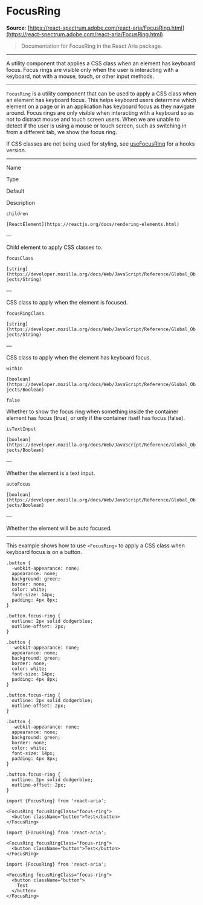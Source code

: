 # FocusRing

**Source**: [https://react-spectrum.adobe.com/react-aria/FocusRing.html](https://react-spectrum.adobe.com/react-aria/FocusRing.html)

> Documentation for FocusRing in the React Aria package.

---

A utility component that applies a CSS class when an element has keyboard focus. Focus rings are visible only when the user is interacting with a keyboard, not with a mouse, touch, or other input methods.

* * *

`FocusRing` is a utility component that can be used to apply a CSS class when an element has keyboard focus. This helps keyboard users determine which element on a page or in an application has keyboard focus as they navigate around. Focus rings are only visible when interacting with a keyboard so as not to distract mouse and touch screen users. When we are unable to detect if the user is using a mouse or touch screen, such as switching in from a different tab, we show the focus ring.

If CSS classes are not being used for styling, see [useFocusRing](https://react-spectrum.adobe.com/react-aria/useFocusRing.html) for a hooks version.

* * *

Name

Type

Default

Description

`children`

`[ReactElement](https://reactjs.org/docs/rendering-elements.html)`

—

Child element to apply CSS classes to.

`focusClass`

`[string](https://developer.mozilla.org/docs/Web/JavaScript/Reference/Global_Objects/String)`

—

CSS class to apply when the element is focused.

`focusRingClass`

`[string](https://developer.mozilla.org/docs/Web/JavaScript/Reference/Global_Objects/String)`

—

CSS class to apply when the element has keyboard focus.

`within`

`[boolean](https://developer.mozilla.org/docs/Web/JavaScript/Reference/Global_Objects/Boolean)`

`false`

Whether to show the focus ring when something inside the container element has focus (true), or only if the container itself has focus (false).

`isTextInput`

`[boolean](https://developer.mozilla.org/docs/Web/JavaScript/Reference/Global_Objects/Boolean)`

—

Whether the element is a text input.

`autoFocus`

`[boolean](https://developer.mozilla.org/docs/Web/JavaScript/Reference/Global_Objects/Boolean)`

—

Whether the element will be auto focused.

* * *

This example shows how to use `<FocusRing>` to apply a CSS class when keyboard focus is on a button.

```
.button {
  -webkit-appearance: none;
  appearance: none;
  background: green;
  border: none;
  color: white;
  font-size: 14px;
  padding: 4px 8px;
}

.button.focus-ring {
  outline: 2px solid dodgerblue;
  outline-offset: 2px;
}
```

```
.button {
  -webkit-appearance: none;
  appearance: none;
  background: green;
  border: none;
  color: white;
  font-size: 14px;
  padding: 4px 8px;
}

.button.focus-ring {
  outline: 2px solid dodgerblue;
  outline-offset: 2px;
}
```

```
.button {
  -webkit-appearance: none;
  appearance: none;
  background: green;
  border: none;
  color: white;
  font-size: 14px;
  padding: 4px 8px;
}

.button.focus-ring {
  outline: 2px solid dodgerblue;
  outline-offset: 2px;
}
```

```
import {FocusRing} from 'react-aria';

<FocusRing focusRingClass="focus-ring">
  <button className="button">Test</button>
</FocusRing>
```

```
import {FocusRing} from 'react-aria';

<FocusRing focusRingClass="focus-ring">
  <button className="button">Test</button>
</FocusRing>
```

```
import {FocusRing} from 'react-aria';

<FocusRing focusRingClass="focus-ring">
  <button className="button">
    Test
  </button>
</FocusRing>
```